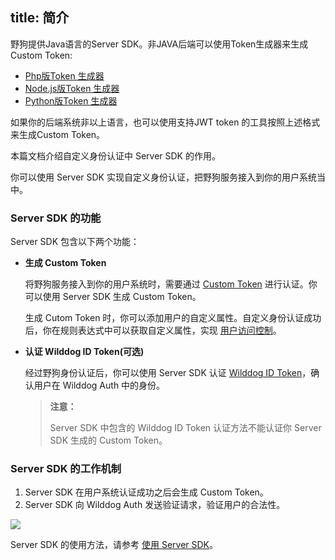 
title: 简介
---

野狗提供Java语言的Server SDK。非JAVA后端可以使用Token生成器来生成Custom Token:

* [Php版Token 生成器](https://github.com/WildDogTeam/wilddog-token-generator-php)
* [Node.js版Token 生成器](https://github.com/WildDogTeam/wilddog-token-generator-node)
* [Python版Token 生成器](https://github.com/WildDogTeam/wilddog-token-generator-python)

如果你的后端系统非以上语言，也可以使用支持JWT token 的工具按照上述格式来生成Custom Token。


本篇文档介绍自定义身份认证中 Server SDK 的作用。

你可以使用 Server SDK 实现自定义身份认证，把野狗服务接入到你的用户系统当中。

### Server SDK 的功能

Server SDK 包含以下两个功能：

- **生成 Custom Token**

  将野狗服务接入到你的用户系统时，需要通过 [Custom Token](/auth/Web/guide/concept.html#身份认证令牌) 进行认证。你可以使用 Server SDK 生成 Custom Token。

  生成 Cutom Token 时，你可以添加用户的自定义属性。自定义身份认证成功后，你在规则表达式中可以获取自定义属性，实现 [用户访问控制](/sync/Web/rules/auth.html)。

- **认证 Wilddog ID Token(可选)**

  经过野狗身份认证后，你可以使用 Server SDK 认证 [Wilddog ID Token](/auth/Web/guide/concept.html#身份认证令牌)，确认用户在 Wilddog Auth 中的身份。

  <blockquote class="warning">
    <p><strong>注意：</strong></p>
  Server SDK 中包含的 Wilddog ID Token 认证方法不能认证你 Server SDK 生成的 Custom Token。
  </blockquote>



### Server SDK 的工作机制

1. Server SDK 在用户系统认证成功之后会生成 Custom Token。
2. Server SDK 向 Wilddog Auth 发送验证请求，验证用户的合法性。

![](/images/serversdk.jpg)



Server SDK 的使用方法，请参考 [使用 Server SDK](/auth/Server/server.html)。